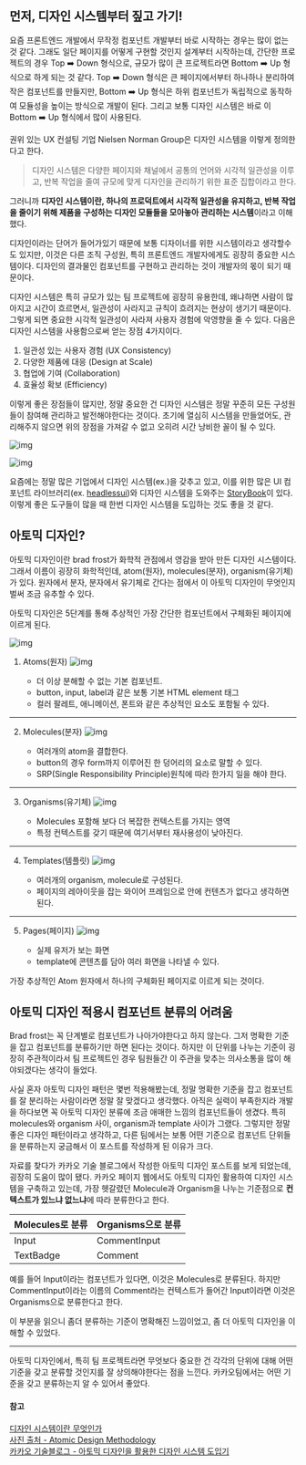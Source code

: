 ## 먼저, 디자인 시스템부터 짚고 가기!

요즘 프론트엔드 개발에서 무작정 컴포넌트 개발부터 바로 시작하는 경우는 많이 없는 것 같다. 그래도 일단 페이지를 어떻게 구현할 것인지 설계부터 시작하는데, 간단한 프로젝트의 경우 Top ➡️ Down 형식으로, 규모가 많이 큰 프로젝트라면 Bottom ➡️ Up 형식으로 하게 되는 것 같다. Top ➡️ Down 형식은 큰 페이지에서부터 하나하나 분리하여 작은 컴포넌트를 만들지만, Bottom ➡️ Up 형식은 하위 컴포넌트가 독립적으로 동작하여 모듈성을 높이는 방식으로 개발이 된다. 그리고 보통 디자인 시스템은 바로 이 Bottom ➡️ Up 형식에서 많이 사용된다.

권위 있는 UX 컨설팅 기업 Nielsen Norman Group은 디자인 시스템을 이렇게 정의한다고 한다.

> 디자인 시스템은 다양한 페이지와 채널에서 공통의 언어와 시각적 일관성을 이루고, 반복 작업을 줄여 규모에 맞게 디자인을 관리하기 위한 표준 집합이라고 한다.

그러니까 **디자인 시스템이란, 하나의 프로덕트에서 시각적 일관성을 유지하고, 반복 작업을 줄이기 위해 제품을 구성하는 디자인 모듈들을 모아놓아 관리하는 시스템**이라고 이해했다.

디자인이라는 단어가 들어가있기 때문에 보통 디자이너를 위한 시스템이라고 생각할수도 있지만, 이것은 다른 조직 구성원, 특히 프론트엔드 개발자에게도 굉장히 중요한 시스템이다. 디자인의 결과물인 컴포넌트를 구현하고 관리하는 것이 개발자의 몫이 되기 때문이다.

디자인 시스템은 특히 규모가 있는 팀 프로젝트에 굉장히 유용한데, 왜냐하면 사람이 많아지고 시간이 흐르면서, 일관성이 사라지고 규칙이 흐려지는 현상이 생기기 때문이다. 그렇게 되면 중요한 시각적 일관성이 사라져 사용자 경험에 악영향을 줄 수 있다. 다음은 디자인 시스템을 사용함으로써 얻는 장점 4가지이다.

1. 일관성 있는 사용자 경험 (UX Consistency)
2. 다양한 제품에 대응 (Design at Scale)
3. 협업에 기여 (Collaboration)
4. 효율성 확보 (Efficiency)

이렇게 좋은 장점들이 많지만, 정말 중요한 건 디자인 시스템은 정말 꾸준히 모든 구성원들이 참여해 관리하고 발전해야한다는 것이다. 초기에 열심히 시스템을 만들었어도, 관리해주지 않으면 위의 장점을 가져갈 수 없고 오히려 시간 낭비한 꼴이 될 수 있다.

![img](/images/developments/how-to-use-atomic-design-system/headlessui-logo.png)

![img](/images/developments/how-to-use-atomic-design-system/storybook-logo.png)

요즘에는 정말 많은 기업에서 디자인 시스템(ex.)을 갖추고 있고, 이를 위한 많은 UI 컴포넌트 라이브러리(ex. [headlessui](https://headlessui.com/))와 디자인 시스템을 도와주는 [StoryBook](https://storybook.js.org/)이 있다. 이렇게 좋은 도구들이 많을 때 한번 디자인 시스템을 도입하는 것도 좋을 것 같다.

## 아토믹 디자인?

아토믹 디자인이란 brad frost가 화학적 관점에서 영감을 받아 만든 디자인 시스템이다. 그래서 이름이 굉장히 화학적인데, atom(원자), molecules(분자), organism(유기체)가 있다. 원자에서 분자, 분자에서 유기체로 간다는 점에서 이 아토믹 디자인이 무엇인지 벌써 조금 유추할 수 있다.

아토믹 디자인은 5단계를 통해 추상적인 가장 간단한 컴포넌트에서 구체화된 페이지에 이르게 된다.

![img](/images/developments/atomic-design-flow.png)

1. Atoms(원자)
   ![img](/images/developments/how-to-use-atomic-design-system/atoms-form-elements.png)

   - 더 이상 분해할 수 없는 기본 컴포넌트.
   - button, input, label과 같은 보통 기본 HTML element 태그
   - 컬러 팔레트, 애니메이션, 폰트와 같은 추상적인 요소도 포함될 수 있다.

---

2. Molecules(분자)
   ![img](/images/developments/how-to-use-atomic-design-system/molecule-search-form.png)

   - 여러개의 atom을 결합한다.
   - button의 경우 form까지 이루어진 한 덩어리의 요소로 말할 수 있다.
   - SRP(Single Responsibility Principle)원칙에 따라 한가지 일을 해야 한다.

---

3. Organisms(유기체)
   ![img](/images/developments/how-to-use-atomic-design-system/organism-header.png)

   - Molecules 포함해 보다 더 복잡한 컨텍스트를 가지는 영역
   - 특정 컨텍스트를 갖기 때문에 여기서부터 재사용성이 낮아진다.

---

4. Templates(템플릿)
   ![img](/images/developments/how-to-use-atomic-design-system/template.png)

   - 여러개의 organism, molecule로 구성된다.
   - 페이지의 레아이웃을 잡는 와이어 프레임으로 안에 컨텐츠가 없다고 생각하면 된다.

---

5. Pages(페이지)
   ![img](/images/developments/how-to-use-atomic-design-system/page.png)

   - 실제 유저가 보는 화면
   - template에 콘텐츠를 담아 여러 화면을 나타낼 수 있다.

가장 추상적인 Atom 원자에서 하나의 구체화된 페이지로 이르게 되는 것이다.

## 아토믹 디자인 적용시 컴포넌트 분류의 어려움

Brad frost는 꼭 단계별로 컴포넌트가 나아가야한다고 하지 않는다. 그저 명확한 기준을 잡고 컴포넌트를 분류하기만 하면 된다는 것이다. 하지만 이 단위를 나누는 기준이 굉장히 주관적이라서 팀 프로젝트인 경우 팀원들간 이 주관을 맞추는 의사소통을 많이 해야되겠다는 생각이 들었다.

사실 혼자 아토믹 디자인 패턴은 몇번 적용해봤는데, 정말 명확한 기준을 잡고 컴포넌트를 잘 분리하는 사람이라면 정말 잘 맞겠다고 생각했다. 아직은 실력이 부족한지라 개발을 하다보면 꼭 아토믹 디자인 분류에 조금 애매한 느낌의 컴포넌트들이 생겼다. 특히 molecules와 organism 사이, organism과 template 사이가 그랬다. 그렇지만 정말 좋은 디자인 패턴이라고 생각하고, 다른 팀에서는 보통 어떤 기준으로 컴포넌트 단위들을 분류하는지 궁금해서 이 포스트를 작성하게 된 이유가 크다.

자료를 찾다가 카카오 기술 블로그에서 작성한 아토믹 디자인 포스트를 보게 되었는데, 굉장히 도움이 많이 됐다. 카카오 페이지 웹에서도 아토믹 디자인 활용하여 디자인 시스템을 구축하고 있는데, 가장 헷갈렸던 Molecule과 Organism을 나누는 기준점으로 **컨텍스트가 있느냐 없느냐**에 따라 분류한다고 한다.

| Molecules로 분류 | Organisms으로 분류 |
| ---------------- | ------------------ |
| Input            | CommentInput       |
| TextBadge        | Comment            |

예를 들어 Input이라는 컴포넌트가 있다면, 이것은 Molecules로 분류된다. 하지만 CommentInput이라는 이름의 Comment라는 컨텍스트가 들어간 Input이라면 이것은 Organisms으로 분류한다고 한다.

이 부분을 읽으니 좀더 분류하는 기준이 명확해진 느낌이었고, 좀 더 아토믹 디자인을 이해할 수 있었다.

---

아토믹 디자인에서, 특히 팀 프로젝트라면 무엇보다 중요한 건 각각의 단위에 대해 어떤 기준을 갖고 분류할 것인지를 잘 상의해야한다는 점을 느낀다. 카카오팀에서는 어떤 기준을 갖고 분류하는지 알 수 있어서 좋았다.

#### 참고

[디자인 시스템이란 무엇인가](https://devocean.sk.com/blog/techBoardDetail.do?ID=163710)  
[사진 출처 - Atomic Design Methodology](https://atomicdesign.bradfrost.com/chapter-2/#the-part-and-the-whole)  
[카카오 기술블로그 - 아토믹 디자인을 활용한 디자인 시스템 도입기](https://fe-developers.kakaoent.com/2022/220505-how-page-part-use-atomic-design-system/)

